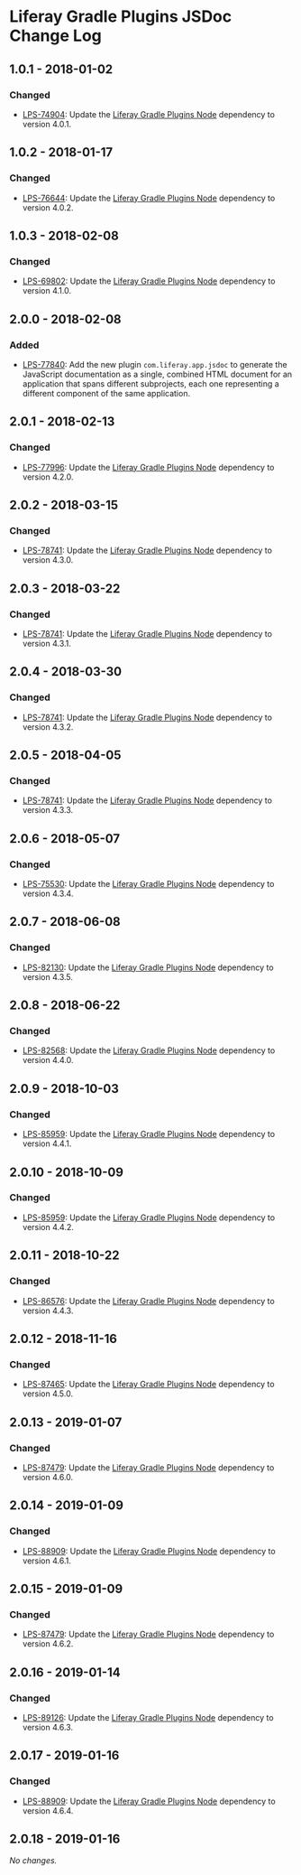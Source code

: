 # Liferay Gradle Plugins JSDoc Change Log

## 1.0.1 - 2018-01-02

### Changed
- [LPS-74904]: Update the [Liferay Gradle Plugins Node] dependency to version
4.0.1.

## 1.0.2 - 2018-01-17

### Changed
- [LPS-76644]: Update the [Liferay Gradle Plugins Node] dependency to version
4.0.2.

## 1.0.3 - 2018-02-08

### Changed
- [LPS-69802]: Update the [Liferay Gradle Plugins Node] dependency to version
4.1.0.

## 2.0.0 - 2018-02-08

### Added
- [LPS-77840]: Add the new plugin `com.liferay.app.jsdoc` to generate the
JavaScript documentation as a single, combined HTML document for an application
that spans different subprojects, each one representing a different component of
the same application.

## 2.0.1 - 2018-02-13

### Changed
- [LPS-77996]: Update the [Liferay Gradle Plugins Node] dependency to version
4.2.0.

## 2.0.2 - 2018-03-15

### Changed
- [LPS-78741]: Update the [Liferay Gradle Plugins Node] dependency to version
4.3.0.

## 2.0.3 - 2018-03-22

### Changed
- [LPS-78741]: Update the [Liferay Gradle Plugins Node] dependency to version
4.3.1.

## 2.0.4 - 2018-03-30

### Changed
- [LPS-78741]: Update the [Liferay Gradle Plugins Node] dependency to version
4.3.2.

## 2.0.5 - 2018-04-05

### Changed
- [LPS-78741]: Update the [Liferay Gradle Plugins Node] dependency to version
4.3.3.

## 2.0.6 - 2018-05-07

### Changed
- [LPS-75530]: Update the [Liferay Gradle Plugins Node] dependency to version
4.3.4.

## 2.0.7 - 2018-06-08

### Changed
- [LPS-82130]: Update the [Liferay Gradle Plugins Node] dependency to version
4.3.5.

## 2.0.8 - 2018-06-22

### Changed
- [LPS-82568]: Update the [Liferay Gradle Plugins Node] dependency to version
4.4.0.

## 2.0.9 - 2018-10-03

### Changed
- [LPS-85959]: Update the [Liferay Gradle Plugins Node] dependency to version
4.4.1.

## 2.0.10 - 2018-10-09

### Changed
- [LPS-85959]: Update the [Liferay Gradle Plugins Node] dependency to version
4.4.2.

## 2.0.11 - 2018-10-22

### Changed
- [LPS-86576]: Update the [Liferay Gradle Plugins Node] dependency to version
4.4.3.

## 2.0.12 - 2018-11-16

### Changed
- [LPS-87465]: Update the [Liferay Gradle Plugins Node] dependency to version
4.5.0.

## 2.0.13 - 2019-01-07

### Changed
- [LPS-87479]: Update the [Liferay Gradle Plugins Node] dependency to version
4.6.0.

## 2.0.14 - 2019-01-09

### Changed
- [LPS-88909]: Update the [Liferay Gradle Plugins Node] dependency to version
4.6.1.

## 2.0.15 - 2019-01-09

### Changed
- [LPS-87479]: Update the [Liferay Gradle Plugins Node] dependency to version
4.6.2.

## 2.0.16 - 2019-01-14

### Changed
- [LPS-89126]: Update the [Liferay Gradle Plugins Node] dependency to version
4.6.3.

## 2.0.17 - 2019-01-16

### Changed
- [LPS-88909]: Update the [Liferay Gradle Plugins Node] dependency to version
4.6.4.

## 2.0.18 - 2019-01-16

*No changes.*

[Liferay Gradle Plugins Node]: https://github.com/liferay/liferay-portal/tree/master/modules/sdk/gradle-plugins-node
[LPS-69802]: https://issues.liferay.com/browse/LPS-69802
[LPS-74904]: https://issues.liferay.com/browse/LPS-74904
[LPS-75530]: https://issues.liferay.com/browse/LPS-75530
[LPS-76644]: https://issues.liferay.com/browse/LPS-76644
[LPS-77840]: https://issues.liferay.com/browse/LPS-77840
[LPS-77996]: https://issues.liferay.com/browse/LPS-77996
[LPS-78741]: https://issues.liferay.com/browse/LPS-78741
[LPS-82130]: https://issues.liferay.com/browse/LPS-82130
[LPS-82568]: https://issues.liferay.com/browse/LPS-82568
[LPS-85959]: https://issues.liferay.com/browse/LPS-85959
[LPS-86576]: https://issues.liferay.com/browse/LPS-86576
[LPS-87465]: https://issues.liferay.com/browse/LPS-87465
[LPS-87479]: https://issues.liferay.com/browse/LPS-87479
[LPS-88909]: https://issues.liferay.com/browse/LPS-88909
[LPS-89126]: https://issues.liferay.com/browse/LPS-89126